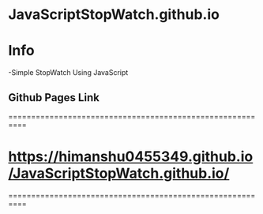 # JavaScriptStopWatch.github.io

# Info
-Simple StopWatch Using JavaScript

## Github Pages Link
==========================================================
# https://himanshu0455349.github.io/JavaScriptStopWatch.github.io/
==========================================================
